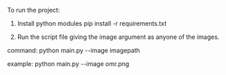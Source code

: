 To run the project: 

1. Install python modules
pip install -r requirements.txt

2. Run the script file giving the image argument as anyone of the images.

command: python main.py --image imagepath

example:  python main.py --image omr.png
